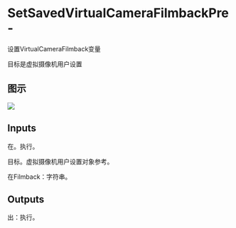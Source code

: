 # SetSavedVirtualCameraFilmbackPre-

设置VirtualCameraFilmback变量

目标是虚拟摄像机用户设置

## 图示

![]($-20221218-21300954.png)

## Inputs

在。执行。

目标。虚拟摄像机用户设置对象参考。

在Filmback：字符串。  

## Outputs

出：执行。
